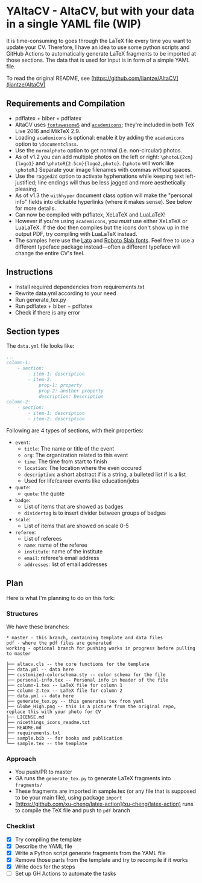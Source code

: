 # YAltaCV - AltaCV, but with your data in a single YAML file (WIP)

It is time-consuming to goes through the LaTeX file every time you want to update your CV.
Therefore, I have an idea to use some python scripts and GitHub Actions to automatically generate LaTeX fragments to be imported
at those sections. The data that is used for input is in form of a simple YAML file.

To read the original README, see [https://github.com/liantze/AltaCV](liantze/AltaCV)

## Requirements and Compilation

* pdflatex + biber + pdflatex
* AltaCV uses [`fontawesome5`](http://www.ctan.org/pkg/fontawesome5) and [`academicons`](http://www.ctan.org/pkg/academicons); they're included in both TeX Live 2016 and MikTeX 2.9.
* Loading `academicons` is optional: enable it by adding the `academicons` option to `\documentclass`.
* Use the `normalphoto` option to get normal (i.e. non-circular) photos.
* As of v1.2 you can add multiple photos on the left or right: `\photoL{2cm}{logo1}` and `\photoR{2.5cm}{logo2,photo}`. (`\photo` will work like `\photoR`.) Separate your image filenames with commas _without_ spaces.
* Use the `ragged2d` option to activate hyphenations while keeping text left-justified; line endings will thus be less jagged and more aesthetically pleasing.
* As of v1.3 the `withhyper` document class option will make the "personal info" fields into clickable hyperlinks (where it makes sense). See below for more details.
* Can now be compiled with pdflatex, XeLaTeX and LuaLaTeX!
* However if you're using `academicons`, you _must_ use either XeLaTeX or LuaLaTeX. If the doc then compiles but the icons don't show up in the output PDF, try compiling with LuaLaTeX instead.
* The samples here use the [Lato](http://www.latofonts.com/lato-free-fonts/) and [Roboto Slab fonts](https://github.com/googlefonts/robotoslab). Feel free to use a different typeface package instead—often a different typeface will change the entire CV's feel.

## Instructions

- Install required dependencies from requirements.txt
- Rewrite data.yml according to your need
- Run generate_tex.py
- Run pdflatex + biber + pdflatex
- Check if there is any error

## Section types

The `data.yml` file looks like:
```yaml
...
column-1:
    - section:
        - item-1: description
        - item-2:
            prop-1: property
            prop-2: another property
            description: Description
column-2:
    - section:
        - item-1: description
        - item-2: description
```

Following are 4 types of sections, with their properties:

- `event`:
    - `title`: The name or title of the event
    - `org`: The organization related to this event
    - `time`: The time from start to finish
    - `location`: The location where the even occured
    - `description`: a short abstract if is a string, a bulleted list if is a list
    - Used for life/career events like education/jobs
- `quote`:
    - `quote`: the quote
- `badge`:
    - List of items that are showed as badges
    - `dividertag` is to insert divider between groups of badges
- `scale`:
    - List of items that are showed on scale 0-5
- `referee`:
    - List of referees
    - `name`: name of the referee
    - `institute`: name of the institute
    - `email`: referee's email address
    - `addresses`: list of email addresses

## Plan

Here is what I'm planning to do on this fork:

### Structures

We have these branches:

```
* master - this branch, containing template and data files
pdf - where the pdf files are generated
working - optional branch for pushing works in progress before pulling to master
```

```
├── altacv.cls -- the core functions for the template
├── data.yml -- data here
├── customized-colorschema.sty -- color schema for the file
├── personal-info.tex -- Personal info in header of the file
├── column-1.tex -- LaTeX file for column 1
├── column-2.tex -- LaTeX file for column 2
├── data.yml -- data here
├── generate_tex.py -- this generates tex from yaml
├── Globe_High.png -- this is a picture from the original repo, replace this with your photo for CV
├── LICENSE.md
├── nicethings_icons_readme.txt
├── README.md
├── requirements.txt
├── sample.bib -- for books and publication
└── sample.tex -- the template
```

### Approach

- You push/PR to master
- GA runs the `generate_tex.py` to generate LaTeX fragments into `fragments/`
- These fragments are imported in sample.tex (or any file that is supposed to be your main file), using package `import`
- [https://github.com/xu-cheng/latex-action](xu-cheng/latex-action) runs to compile the TeX file and push to `pdf` branch

### Checklist

- [X] Try compiling the template
- [X] Describe the YAML file
- [X] Write a Python script generate fragments from the YAML file
- [X] Remove those parts from the template and try to recompile if it works
- [X] Write docs for the steps
- [ ] Set up GH Actions to automate the tasks
